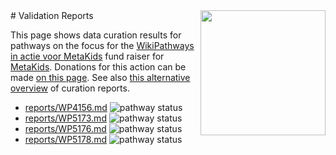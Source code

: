 <img style="float: right; width: 200px" src="https://cms-assets.nporadio.nl/npo3fm/NPO-Serious-Request-Logo-Groen-Ik-Steun-RGB.png" />
# Validation Reports


This page shows data curation results for pathways on the focus for the [WikiPathways in actie voor MetaKids](https://sr24.wikipathways.org/) fund raiser for [MetaKids](https://metakids.nl/). Donations for this action can be made [on this page](https://www.npo3fm.nl/kominactie/acties/wikipathways-in-actie-voor-metakids). See also [this alternative overview](index2.md) of curation reports.

* [reports/WP4156.md](reports/WP4156.md) <img alt="pathway status" src="https://img.shields.io/endpoint?url=https://wikipathways.org/sr24-curation/reports/WP4156.json">
* [reports/WP5173.md](reports/WP5173.md) <img alt="pathway status" src="https://img.shields.io/endpoint?url=https://wikipathways.org/sr24-curation/reports/WP5173.json">
* [reports/WP5176.md](reports/WP5176.md) <img alt="pathway status" src="https://img.shields.io/endpoint?url=https://wikipathways.org/sr24-curation/reports/WP5176.json">
* [reports/WP5178.md](reports/WP5178.md) <img alt="pathway status" src="https://img.shields.io/endpoint?url=https://wikipathways.org/sr24-curation/reports/WP5178.json">
